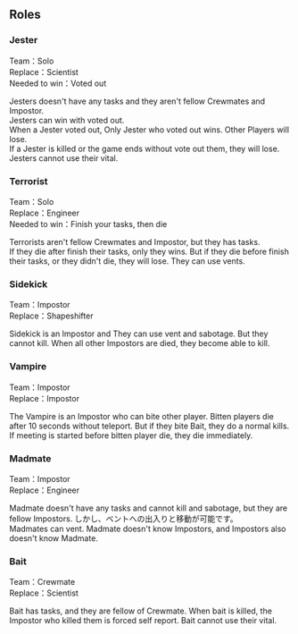 ## Roles

### Jester

Team：Solo<br>
Replace：Scientist<br>
Needed to win：Voted out<br>

Jesters doesn't have any tasks and they aren't fellow Crewmates and Impostor.<br>
Jesters can win with voted out.<br>
When a Jester voted out, Only Jester who voted out wins. Other Players will lose.<br>
If a Jester is killed or the game ends without vote out them, they will lose.<br>
Jesters cannot use their vital.<br>

### Terrorist

Team：Solo<br>
Replace：Engineer<br>
Needed to win：Finish your tasks, then die<br>

Terrorists aren't fellow Crewmates and Impostor, but they has tasks.<br>
If they die after finish their tasks, only they wins.
But if they die before finish their tasks, or they didn't die, they will lose.
They can use vents.

### Sidekick

Team：Impostor<br>
Replace：Shapeshifter<br>

Sidekick is an Impostor and They can use vent and sabotage.
But they cannot kill.
When all other Impostors are died, they become able to kill.

### Vampire

Team：Impostor<br>
Replace：Impostor<br>

The Vampire is an Impostor who can bite other player.
Bitten players die after 10 seconds without teleport.
But if they bite Bait, they do a normal kills.
If meeting is started before bitten player die, they die immediately.

### Madmate

Team：Impostor<br>
Replace：Engineer<br>

Madmate doesn't have any tasks and cannot kill and sabotage, but they are fellow Impostors.
しかし、ベントへの出入りと移動が可能です。<br>
Madmates can vent.
Madmate doesn't know Impostors, and Impostors also doesn't know Madmate.

### Bait

Team：Crewmate<br>
Replace：Scientist<br>

Bait has tasks, and they are fellow of Crewmate.
When bait is killed, the Impostor who killed them is forced self report.
Bait cannot use their vital.